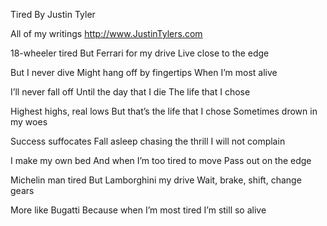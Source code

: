 Tired 
By Justin Tyler

All of my writings
http://www.JustinTylers.com

18-wheeler tired 
But Ferrari for my drive 
Live close to the edge 

But I never dive 
Might hang off by fingertips 
When I’m most alive 

I’ll never fall off 
Until the day that I die 
The life that I chose 

Highest highs, real lows 
But that’s the life that I chose 
Sometimes drown in my woes 

Success suffocates 
Fall asleep chasing the thrill 
I will not complain 

I make my own bed 
And when I’m too tired to move 
Pass out on the edge 

Michelin man tired 
But Lamborghini my drive 
Wait, brake, shift, change gears 

More like Bugatti 
Because when I’m most tired 
I’m still so alive 
